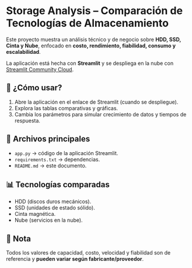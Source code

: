 # Storage Analysis – Comparación de Tecnologías de Almacenamiento

Este proyecto muestra un análisis técnico y de negocio sobre **HDD, SSD, Cinta y Nube**,
enfocado en **costo, rendimiento, fiabilidad, consumo y escalabilidad**.

La aplicación está hecha con **Streamlit** y se despliega en la nube con
[Streamlit Community Cloud](https://streamlit.io/cloud).

## 🚀 ¿Cómo usar?
1. Abre la aplicación en el enlace de Streamlit (cuando se despliegue).
2. Explora las tablas comparativas y gráficas.
3. Cambia los parámetros para simular crecimiento de datos y tiempos de respuesta.

## 📂 Archivos principales
- `app.py` → código de la aplicación Streamlit.
- `requirements.txt` → dependencias.
- `README.md` → este documento.

## 📊 Tecnologías comparadas
- HDD (discos duros mecánicos).
- SSD (unidades de estado sólido).
- Cinta magnética.
- Nube (servicios en la nube).

## 📌 Nota
Todos los valores de capacidad, costo, velocidad y fiabilidad son de referencia
y **pueden variar según fabricante/proveedor**.
